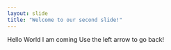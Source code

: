 ```yaml
---
layout: slide
title: "Welcome to our second slide!"
---
```

Hello World I am coming
Use the left arrow to go back!
